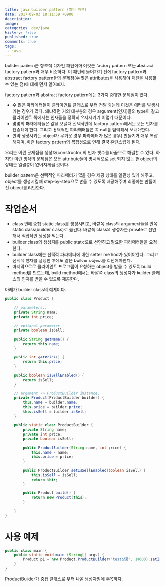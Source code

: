 ```yaml
---
title: java builder pattern (빌더 패턴)
date: 2017-09-03 18:11:59 +0900
description: 
image: 
categories: dev/java
history: false
published: true
comments: true
tags:
 - java
---
```

bulider pattern은 창조적 디자인 패턴이며 이것은 factory pattern 또는 abstract factory pattern과 매우 비슷하다. 이 패턴에 들어가기 전에 factory pattern과 abstract factory pattern들의 문제점(수 많은 attributes을 사용해야 패턴을 사용할 수 있는 점)에 대해 먼저 알아보자.

factory pattern과 abstract factory pattern에는 3가지 중대한 문제점이 있다.

- 수 많은 파라메터들이 클라이언트 클래스로 부터 전달 되는데 이것은 에러를 발생시키는 경우가 많다. 왜냐하면 거의 대부분의 경우 argument(인자)들의 type이 같고 클라이언트 쪽에서는 인자들을 정확히 유지시키기 어렵기 때문이다.
- 몇몇의 파라메터들은 값을 보낼때 선택적인데 factory pattern에서는 모든 인자를 전송해야 한다. 그리고 선택적인 파라메터들은 꼭 null을 입력해서 보내야한다.
- 만약 생성시키는 object가 무거운 경우(파라메터가 많은 경우) 만들기가 매우 복잡해지며, 이런 factory pattern의 복잡성으로 인해 결국 혼란스럽게 된다.

우리는 이런 문제점을 생성자(constructor)의 인자 갯수를 바꿈으로 해결할 수 있다. 하지만 이런 방식의 문제점은 모든 attribute들이 명시적으로 set 되지 않는 한 object의 상태는 일괄성이 없어지게될 것이다.

builder pattern은 선택적인 파라메터가 많을 경우 제공 상태를 일관성 있게 해주고, object를 생성시킬때 step-by-step으로 만들 수 있도록 제공해주며 최종에는 만들어진 object를 리턴한다.

# 작업순서

- class 안에 중첩 static class를 생성시키고, 바깥쪽 class의 argument들을 안쪽 static class(builder class)로 옮긴다. 바깥쪽 class의 생성자는 private로 선언해서 직접적인 생성을 막는다.
- builder class의 생성자를 public static으로 선언하고 필요한 파라메터들을 요청한다.
- builder class에는 선택적 파라메터에 대한 setter method가 있어야한다. 그리고 선택적 인자를 설정한 후에도 같은 builder object를 리턴해야한다.
- 마지막으로로 클라이언트 프로그램이 요청하는 object를 받을 수 있도록 build method를 만드는데, build method에서는 바깥쪽 class의 생성자가 builder 클래스의 인자를 받을 수 있도록 제공한다.

아래가 builder class의 예제이다.

```java
public class Product {

    // parameters..
    private String name;
    private int price;

    // optional parameter
    private boolean isSell;

    public String getName() {
        return this.name;
    }

    public int getPrice() {
        return this.price;
    }

    public boolean isSellEnabled() {
        return isSell;
    }

    // argument -> ProductBuilder instance.
    private Product(ProductBuilder builder) {
        this.name = builder.name;
        this.price = builder.price;
        this.isSell = builder.isSell;
    }

    public static class ProductBuilder {
        private String name;
        private int price;
        private boolean isSell;

        public ProductBuilder(String name, int price) {
            this.name = name;
            this.price = price;
        }

        public ProductBuilder setIsSellEnabled(boolean isSell) {
            this.isSell = isSell;
            return this;
        }

        public Product build() {
            return new Product(this);
        }

    }
}
```

# 사용 예제

```java
public class main {
    public static void main (String[] args) {
        Product p1 = new Product.ProductBuilder("test상품", 10000).setIsSellEnabled(true).build();
    }
}
```

ProductBuilder가 중접 클래스로 부터 나온 생성자임에 주목하자.